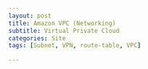 ```yaml
---
layout: post
title: Amazon VPC (Networking)
subtitle: Virtual Private Cloud
categories: Site
tags: [Subnet, VPN, route-table, VPC]

---
```

